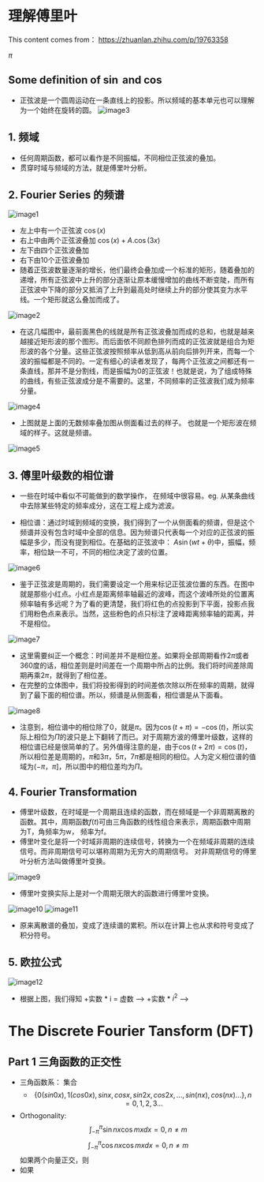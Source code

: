 # 理解傅里叶

This content comes from： https://zhuanlan.zhihu.com/p/19763358


$\pi$

## Some definition of $\sin$ and $\cos$
- 正弦波是一个圆周运动在一条直线上的投影。所以频域的基本单元也可以理解为一个始终在旋转的圆。
![image3](../Note/images/Fourier_image_3.png "image3")

## 1. 频域
- 任何周期函数，都可以看作是不同振幅，不同相位正弦波的叠加。
- 贯穿时域与频域的方法，就是傅里叶分析。
  
## 2. Fourier Series 的频谱
![image1](../Note/images/Fourier_image_1.png "image1")
-  左上中有一个正弦波 $\cos (x)$
-  右上中由两个正弦波叠加 $\cos (x) + A. \cos (3x)$
-  左下由四个正弦波叠加
-  右下由10个正弦波叠加
- 随着正弦波数量逐渐的增长，他们最终会叠加成一个标准的矩形，随着叠加的递增，所有正弦波中上升的部分逐渐让原本缓慢增加的曲线不断变陡，而所有正弦波中下降的部分又抵消了上升到最高处时继续上升的部分使其变为水平线。一个矩形就这么叠加而成了。

![image2](../Note/images/Fourier_image_2.png "image2")
- 在这几幅图中，最前面黑色的线就是所有正弦波叠加而成的总和，也就是越来越接近矩形波的那个图形。而后面依不同颜色排列而成的正弦波就是组合为矩形波的各个分量。这些正弦波按照频率从低到高从前向后排列开来，而每一个波的振幅都是不同的。一定有细心的读者发现了，每两个正弦波之间都还有一条直线，那并不是分割线，而是振幅为0的正弦波！也就是说，为了组成特殊的曲线，有些正弦波成分是不需要的。这里，不同频率的正弦波我们成为频率分量。

![image4](../Note/images/Fourier_image_4.png "image4")
- 上图就是上面的无数频率叠加图从侧面看过去的样子。 也就是一个矩形波在频域的样子。这就是频谱。

![image5](../Note/images/Fourier_image_5.png "image5")

## 3. 傅里叶级数的相位谱
- 一些在时域中看似不可能做到的数学操作， 在频域中很容易。eg. 从某条曲线中去除某些特定的频率成分，这在工程上成为滤波。

- 相位谱：通过时域到频域的变换，我们得到了一个从侧面看的频谱，但是这个频谱并没有包含时域中全部的信息。因为频谱只代表每一个对应的正弦波的振幅是多少，而没有提到相位。在基础的正弦波中： $A\sin(wt+\theta)$中，振幅，频率，相位缺一不可，不同的相位决定了波的位置。 

![image6](../Note/images/Fourier_image_6.png "image6") 

- 鉴于正弦波是周期的，我们需要设定一个用来标记正弦波位置的东西。在图中就是那些小红点。小红点是距离频率轴最近的波峰，而这个波峰所处的位置离频率轴有多远呢？为了看的更清楚，我们将红色的点投影到下平面，投影点我们用粉色点来表示。当然，这些粉色的点只标注了波峰距离频率轴的距离，并不是相位。

![image7](../Note/images/Fourier_image_7.png "image7")

- 这里需要纠正一个概念：时间差并不是相位差。如果将全部周期看作$2\pi$或者360度的话，相位差则是时间差在一个周期中所占的比例。我们将时间差除周期再乘$2\pi$，就得到了相位差。
- 在完整的立体图中，我们将投影得到的时间差依次除以所在频率的周期，就得到了最下面的相位谱。所以，频谱是从侧面看，相位谱是从下面看。

![image8](../Note/images/Fourier_image_8.png "image8")

- 注意到，相位谱中的相位除了0，就是$\pi$。因为$\cos(t+\pi)=-\cos(t)$，所以实际上相位为$\Pi$的波只是上下翻转了而已。对于周期方波的傅里叶级数，这样的相位谱已经是很简单的了。另外值得注意的是，由于$\cos(t+2\pi)=\cos(t)$，所以相位差是周期的，$\pi$和$3\pi$，$5\pi$，$7\pi$都是相同的相位。人为定义相位谱的值域为$(-\pi，\pi]$，所以图中的相位差均为$\Pi$。


## 4. Fourier Transformation
- 傅里叶级数，在时域是一个周期且连续的函数，而在频域是一个非周期离散的函数。其中，周期函数$f(t)$可由三角函数的线性组合来表示，周期函数中周期为T，角频率为w， 频率为f。 
- 傅里叶变化是将一个时域非周期的连续信号，转换为一个在频域非周期的连续信号。而非周期信号可以堪称周期为无穷大的周期信号。 对非周期信号的傅里叶分析方法叫做傅里叶变换。

![image9](../Note/images/Fourier_image_9.png "image9")

- 傅里叶变换实际上是对一个周期无限大的函数进行傅里叶变换。

![image10](../Note/images/Fourier_image_10.png "image10")
![image11](../Note/images/Fourier_image_11.png "image11")

- 原来离散谱的叠加，变成了连续谱的累积。所以在计算上也从求和符号变成了积分符号。

## 5. 欧拉公式

![image12](../Note/images/Fourier_image_12.png "image12")

- 根据上图，我们得知 +实数 * i = 虚数 --> +实数 * $i^2$ --> 







# The Discrete Fourier Tansform (DFT)

## Part 1 三角函数的正交性

 - 三角函数系： 集合
    - $$\{0(sin0x), 1(cos0x), sinx, cosx, sin2x, cos2x,..., sin(nx), cos(nx)...\}, n = 0, 1, 2, 3...$$
  - Orthogonality:
    $$
    \int_{-\pi}^{\pi} \sin nx \cos mx dx = 0, n \neq m
    $$
    $$
    \int_{-\pi}^{\pi} \cos nx \cos mx dx = 0, n \neq m
    $$
    如果两个向量正交，则
   - 如果
